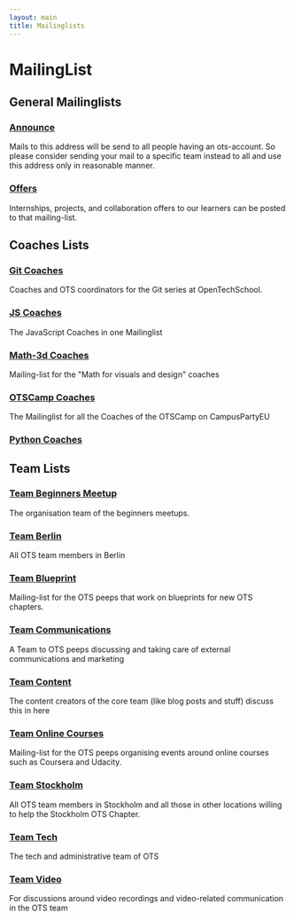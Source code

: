 ```yaml
---
layout: main
title: Mailinglists
---
```



# MailingList


## General Mailinglists 

### [Announce](https://groups.google.com/a/opentechschool.org/forum/?fromgroups#!forum/announce)

Mails to this address will be send to all people having an ots-account. So please consider sending your mail to a specific team instead to all and use this address only in reasonable manner.


### [Offers](https://groups.google.com/a/opentechschool.org/forum/?fromgroups#!forum/offers)

Internships, projects, and collaboration offers to our learners can be posted to that mailing-list.

## Coaches Lists 

### [Git Coaches](https://groups.google.com/a/opentechschool.org/forum/?fromgroups#!forum/coaches.git)

Coaches and OTS coordinators for the Git series at OpenTechSchool.


### [JS Coaches](https://groups.google.com/a/opentechschool.org/forum/?fromgroups#!forum/coaches.js)

The JavaScript Coaches in one Mailinglist


### [Math-3d Coaches](https://groups.google.com/a/opentechschool.org/forum/?fromgroups#!forum/coaches.math-3d)

Mailing-list for the "Math for visuals and design" coaches


### [OTSCamp Coaches](https://groups.google.com/a/opentechschool.org/forum/?fromgroups#!forum/coaches.otscamp)

The Mailinglist for all the Coaches of the OTSCamp on CampusPartyEU


### [Python Coaches](https://groups.google.com/a/opentechschool.org/forum/?fromgroups#!forum/coaches.python)



## Team Lists 

### [Team Beginners Meetup](https://groups.google.com/a/opentechschool.org/forum/?fromgroups#!forum/team.beginners-meetup)

The organisation team of the beginners meetups.


### [Team Berlin](https://groups.google.com/a/opentechschool.org/forum/?fromgroups#!forum/team.berlin)

All OTS team members in Berlin


### [Team Blueprint](https://groups.google.com/a/opentechschool.org/forum/?fromgroups#!forum/team.blueprint)

Mailing-list for the OTS peeps that work on blueprints for new OTS chapters.


### [Team Communications](https://groups.google.com/a/opentechschool.org/forum/?fromgroups#!forum/team.communications)

A Team to OTS peeps discussing and taking care of external communications and marketing


### [Team Content](https://groups.google.com/a/opentechschool.org/forum/?fromgroups#!forum/team.content)

The content creators of the core team (like blog posts and stuff) discuss this in here


### [Team Online Courses](https://groups.google.com/a/opentechschool.org/forum/?fromgroups#!forum/team.online-courses)

Mailing-list for the OTS peeps organising events around online courses such as Coursera and Udacity.


### [Team Stockholm](https://groups.google.com/a/opentechschool.org/forum/?fromgroups#!forum/team.stockholm)

All OTS team members in Stockholm and all those in other locations willing to help the Stockholm OTS Chapter.


### [Team Tech](https://groups.google.com/a/opentechschool.org/forum/?fromgroups#!forum/team.tech)

The tech and administrative team of OTS


### [Team Video](https://groups.google.com/a/opentechschool.org/forum/?fromgroups#!forum/team.video)

For discussions around video recordings and video-related communication in the OTS team
